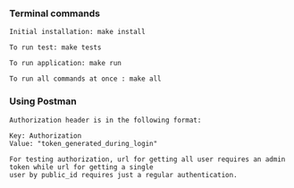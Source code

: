 
### Terminal commands

    Initial installation: make install

    To run test: make tests

    To run application: make run

    To run all commands at once : make all


### Using Postman ####

    Authorization header is in the following format:

    Key: Authorization
    Value: "token_generated_during_login"

    For testing authorization, url for getting all user requires an admin token while url for getting a single
    user by public_id requires just a regular authentication.


